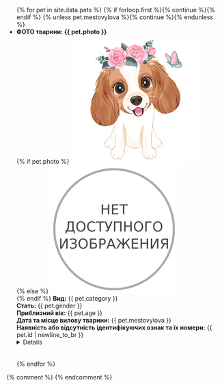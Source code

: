 <ul class="cards">
{% for pet in site.data.pets %}
{% if forloop.first %}{% continue %}{% endif %}
{% unless pet.mestovylova %}{% continue %}{% endunless %}
<li class="card">
<b>ФОТО тварини: {{ pet.photo }}</b><br>
{% if pet.photo %}  
<a href="./img/dog.jpg"><img alt="фото тварини" src="./img/dog.jpg" width="300px" height="300px" class="photo" title="скачать фото"></a><br>
{% else %}
<img alt="фото не завантажено" src="./img/nophoto.png" width="300px" height="300px" class="photo" title="фото немає"><br>
{% endif %}
<b>Вид:</b> 
{{ pet.category }}<br> 
<b>Стать:</b> 
{{ pet.gender }}<br> 
<b>Приблизний вік:</b> 
{{ pet.age }}<br> 
<b>Дата та місце вилову тварини:</b> 
{{ pet.mestovylova }}<br>
<b>Наявність або відсутність ідентифікуючих ознак та їх номери:</b> 
{{ pet.id | newline_to_br }}<br>
<details markdown="1"><b>Здійснені заходи з ветеринарного огляду тварини<span title="(ветеринарна допомога, карантинування, дегільментизація, інсектоакарицидна обробка, вакцинація, стерилізація, ідентифікація)" style="color:#d5875c">(?)</span>:</b><br> 
{% if pet.vaccine %}{{ pet.vaccine | newline_to_br }}<br> {% endif %}
<b>Відомості про власника тварини<span title="(ПІБ, місце проживання, договір про передачу тварини у власність)" style="color:#d5875c">(?)</span>:</b> 
{% if pet.owner %}
Хозяин найден! Благодарим за внимание! ({{ pet.owner }})<br> 
{% else %}Что бы забрать питомца к себе, позвоните нам.
<div style="background-color: yellow;">Ищем хозяина! <a href="#/contacts.html"><strong>Контакты</strong></a></div> 
{% endif %}
<b>Природні ознаки:</b> 
{{ pet.signs }}<br> 
<b>Зовнішні ознаки (окрас шерсті, вага, особливі ідентифікуючі ознаки):</b> 
{{ pet.color }}<br> 
<b>Попередня оцінка стану здоров’я тварини:</b> 
{{ pet.health }}<br> 
<b>Відомості про опікуна в разі його наявності (ПІБ, місце проживання):</b> 
{{ pet.guardian }}<br> 
<b>Дата та місце повернення тварини, якщо тварина повернута до ареалу перебування (у місця вилову):</b> 
{{ pet.address }}<br> 
</details> 
<br>
</li>
<br>
{% endfor %}
</ul>
{% comment %}
{% endcomment %}
